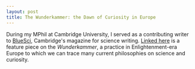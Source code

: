 ```yaml
---
layout: post
title: The Wunderkammer: the Dawn of Curiosity in Europe
---
```



During my MPhil at Cambridge University, I served as a contributing writer to [BlueSci](http://www.bluesci.co.uk/), Cambridge's magazine for science writing. [Linked here](https://hwaymentsteele.github.io/images/wunderkammer.pdf) is a feature piece on the *Wunderkammer*, a practice in Enlightenment-era Europe to which we can trace many current philosophies on science and curiosity.

